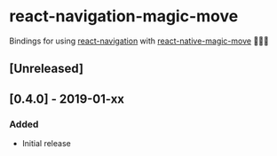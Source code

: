 # react-navigation-magic-move

Bindings for using [react-navigation](https://reactnavigation.org/) with [react-native-magic-move](https://github.com/IjzerenHein/react-native-magic-move) 🐰🎩✨

## [Unreleased]

## [0.4.0] - 2019-01-xx

### Added

- Initial release
